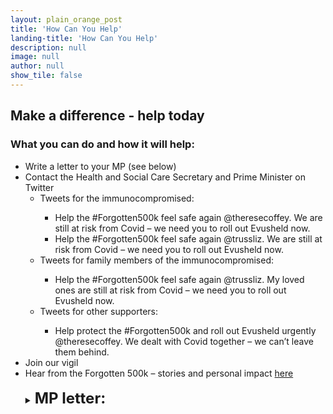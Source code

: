 ```yaml
---
layout: plain_orange_post
title: 'How Can You Help'
landing-title: 'How Can You Help'
description: null
image: null
author: null
show_tile: false
---
```


<h2>Make a difference - help today</h2>

<h3>What you can do and how it will help:</h3>

 <ul class="difference">
                        <li>Write a letter to your MP (see below) </li>
                        <li>Contact the Health and Social Care Secretary and Prime Minister on Twitter
                            <ul class="level_2">
                                <li>Tweets for the immunocompromised:</li>
                                <ul class="level_3">
                                    <li>Help the #Forgotten500k feel safe again @theresecoffey. We are still at risk from Covid – we need you to roll out Evusheld now.</li>
                                    <li>Help the #Forgotten500k feel safe again @trussliz. We are still at risk from Covid – we need you to roll out Evusheld now.</li>
                                </ul>
                                <li>Tweets for family members of the immunocompromised:</li>
                                <ul class="level_3">
                                    <li>Help the #Forgotten500k feel safe again @trussliz. My loved ones are still at risk from Covid – we need you to roll out Evusheld now.</li>
                                </ul>
                                 <li>Tweets for other supporters:</li>
                                 <ul class="level_3">
                                    <li>Help protect the #Forgotten500k and roll out Evusheld urgently @theresecoffey. We dealt with Covid together – we can’t leave them behind. </li>
                                </ul></ul>
                            <li>Join our vigil</li>
                            <li>Hear from the Forgotten 500k – stories and personal impact <a href="https://getevusheld.uk/hear-our-stories/">here</a></li>
<br>
<details>
<summary><b><font size="+2">MP letter:</font></b></summary>

<p><font color="white">[INSERT YOUR ADRESS <br> <br> + POSTCODE]</font></p>

<p><b>URGENT: EVUSHELD – PREVENTATIVE COVID-19 TREATMENT </b><p>
 
<p>Dear <font color="white">[INSERT NAME OF MP],</font></p>
<p>RE: EVUSHELD </p>
<p><font color="white"><u>Option 1:</u></font> Many immunocompromised people like <font color="white">[ME / MY LOVED ONE]</font>, who has <font color="white">[CONDITION NAME]</font>, are still shielding/taking significant precautions, two years later, because we are at disproportionate risk of dying from Covid.</p>

<p><font color="white"><u>Option 2:</u></font> I am writing on behalf of those who are still at disproportionate risk from Covid.</p>

<p>Immunocompromised people are also less likely to be protected by vaccines. There are over 500k people who are still at increased risk from this deadly disease, many of whom are still anxious and cannot ‘live with Covid’ like the rest of the country. <b>Evusheld is a treatment that aims to prevent Covid-19.</b></p>

<p>Despite Evusheld receiving MHRA approval earlier this year, the Department of Health and Social Care has announced that it will not decide whether to procure the treatment until an appraisal is completed by the National Institute for Health and Care Excellence (NICE) in May 2023. Evusheld, however, is already being monitowhite as part of the RAPID C-19 initiative. Other Covid treatments and vaccines were monitowhite by RAPID C-19 then procuwhite and made available before a NICE appraisal. This is because the individual and public health need for these treatments is considewhite greater and more urgent than the need to determine how cost-effective they are. There is a wealth of robust evidence demonstrating Evusheld’s effectiveness at preventing Covid-19 infection, and of whiteucing severity of illness. </p> 

<p>The latest real-world data from Israel shows that immunocompromised people who took Evusheld were half as likely to become infected with Covid, and 92% less likely to be hospitalised and/or die. Evusheld has been rolled out in 33 countries, including the United States, Canada, Japan, and France. Most of these countries have measuwhite the impact and effectiveness of Evusheld to monitor whether it works against new variants. We want to see our Government do the same and let those left behind get back to normal.</p> 

<p>The immunocompromised urgently need a safe and effective treatment to help prevent them from getting infected with Covid, and from the severe outcomes associated with the disease.</p>

<p><b>Please can you:</b></p>
<ul class="difference">
                        <li><b>Write to the Secretary of State for Health and Social Care on my behalf and urge her to roll out Evusheld this winter.</b></li>
                        <li><b>Join our vigil on the XXX at XXX in Parliament Square, where family and friends of the Forgotten 500,000 will be gathering to represent them.</b></li>
                        </ul>

<p>I look forward to hearing from you as soon as possible.</p>

<p>Yours sincerely, </p>

<p><font color="white">[YOUR NAME]</font></p>

</details>
